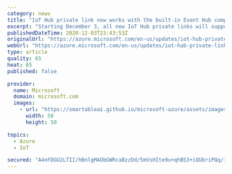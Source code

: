 ```yaml
---
category: news
title: "IoT Hub private link now works with the built-in Event Hub compatible endpoint"
excerpt: "Starting December 3, all new IoT Hub private links will support connectivity to the built-in Event Hub compatible endpoint. Create new private links to use this feature."
publishedDateTime: 2020-12-03T23:43:53Z
originalUrl: "https://azure.microsoft.com/en-us/updates/iot-hub-private-link-now-works-with-the-builtin-event-hub-compatible-endpoint/"
webUrl: "https://azure.microsoft.com/en-us/updates/iot-hub-private-link-now-works-with-the-builtin-event-hub-compatible-endpoint/"
type: article
quality: 65
heat: 65
published: false

provider:
  name: Microsoft
  domain: microsoft.com
  images:
    - url: "https://smartableai.github.io/microsoft-azure/assets/images/organizations/microsoft.com-50x50.jpg"
      width: 50
      height: 50

topics:
  - Azure
  - IoT

secured: "A4nFDGU2LTII/hBnlgMAObGWRcaBzzDd/5mVsHIte9u+qhBS3+iQUbriPQq/iVyq59l1fuBzeWUp0xXoKTpJ0RmEE0yID18RNl++XF30zQYgN+KJfo+0ENuOGNeQuDDv9PiCaMLcwndOuCjfW/QB1BAyl+kisEii8grf9DGsEuGRo33b1zsSoMkWq23ze7rq4TeXf23fpOhAcavIghDtpBrAElLd+Yk5caH25jJoi3sxJ/M2I56QEE6QEK9fMRVTn8I76cFNEYOneS46vbhhqdP896772UXH0e0X+wrt1UbQKP71ngQqB1sSrcJFq1DDUY0RGwb8imNzuAF30Hyk+oKtFIoP0ijyfDj8bZ7QsQ4=;KyIh7SBc94zV51MgT5/huQ=="
---
```


